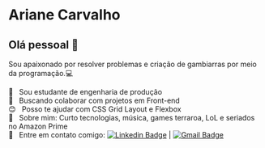 # Ariane Carvalho

## Olá pessoal 👋
Sou apaixonado por resolver problemas e criação de gambiarras por meio da programação.:computer:

 :book:  &nbsp; Sou estudante de engenharia de produção
 <br/> :purple_heart: &nbsp; Buscando colaborar com projetos em Front-end
 <br/> :blush: &nbsp; Posso te ajudar com CSS Grid Layout e Flexbox
 <br/> 💬  &nbsp; Sobre mim: Curto tecnologias, música, games terraroa, LoL e seriados no Amazon Prime
 <br/> :email: &nbsp; Entre em contato comigo: [![Linkedin Badge](https://img.shields.io/badge/-Linkedin-blue?style=flat-square&logo=Linkedin&logoColor=white&link=https://www.linkedin.com/in/ariane-carvalho-716a2278/)](https://www.linkedin.com/in/ariane-carvalho-716a2278/) 
| 
[![Gmail Badge](https://img.shields.io/badge/-Gmail-c14438?style=flat-square&logo=Gmail&logoColor=white&link=mailto:tgmarinho@gmail.com)](mailto:carvalhobva@gmail.com)
